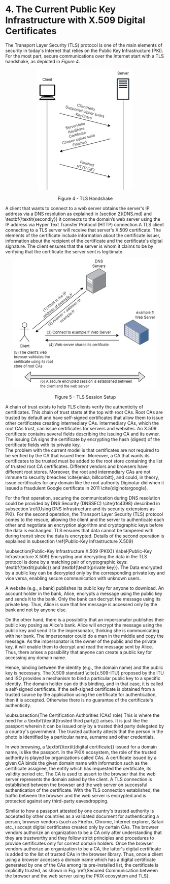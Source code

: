 # 4. The Current Public Key Infrastructure with X.509 Digital Certificates
The Transport Layer Security (TLS) protocol is one of the main elements of security in today's Internet that relies on the Public Key Infrastructure (PKI). For the most part, secure communications over the Internet start with a TLS handshake, as depicted in *Figure 4*.
<!--- ---------------------------------------------------------------------------------------------------------------- -->
<p align="center">
  <img src="/images/tls13-handshake.jpg" />
</p>
<p align = "center">
Figure 4 - TLS Handshake
</p>
<!--- ---------------------------------------------------------------------------------------------------------------- -->
A client that wants to connect to a web server obtains the server's IP address via a DNS resolution as explained in [section 2](DNS.md) and \textbf{\textit{secondly}} it connects to the domain’s web server using the IP address via Hyper Text Transfer Protocol (HTTP) connection.A TLS client connecting to a TLS server will receive that server's X.509 certificate. The elements of the certificate include information about the certificate issuer, information about the recipient of the certificate and the certificate's digital signature. The client ensures that the server is whom it claims to be by verifying that the certificate the server sent is legitimate. 

<!--- ---------------------------------------------------------------------------------------------------------------- -->

<p align="center">
  <img src="/images/tls-session-setup.jpg" />
</p>
<p align = "center">
Figure 5 - TLS Session Setup
</p>
<!--- ---------------------------------------------------------------------------------------------------------------- -->

A chain of trust exists to help TLS clients verify the authenticity of certificates. This chain of trust starts at the top with root CAs. Root CAs are trusted by default and have self-signed certificates that allow them to issue other certificates creating intermediary CAs. Intermediary CAs, which the root CAs trust, can issue certificates for servers and websites. An X.509 certificate contains several fields describing the issuing CA and its owner. The issuing CA signs the certificate by encrypting the hash (digest) of the certificate fields with its private key.  
The problem with the current model is that certificates are not required to be verified by the CA that issued them. Moreover, a CA that wants its certificates to be trusted must be added to the root store containing the list of trusted root CA certificates. Different vendors and browsers have different root stores. Moreover, the root and intermediary CAs are not immune to security breaches \cite{enisa, billcorbitt}, and could, in theory, issue certificates for any domain like the root authority Diginotar did when it issued a fraudulent Google certificate in 2011 \cite{diginotargoogle}. 


 

For the first operation, securing the communication during DNS resolution could be provided by DNS Security (DNSSEC) \cite{rfc4398} described in subsection \ref{Using DNS infrastructure and its security extensions as PKI}. For the second operation, the Transport Layer Security (TLS) protocol comes to the rescue, allowing the client and the server to authenticate each other and negotiate an encryption algorithm and cryptographic keys before the data is exchanged. TLS ensures that data cannot be tampered with during transit since the data is encrypted. Details of the second operation is explained in subsection \ref{Public-Key Infrastructure X.509} 

\subsection{Public-Key Infrastructure X.509 (PKIX)}
\label{Public-Key Infrastructure X.509}
Encrypting and decrypting the data in the TLS protocol is done by a matching pair of cryptographic keys: \textbf{\textit{public}} and \textbf{\textit{private key}}. The Data encrypted by a public key can be decrypted only by the corresponding private key and vice versa, enabling secure communication with unknown users. 

A website (e.g., a bank) publishes its public key for anyone to download. An account holder in the bank, Alice, encrypts a message using the public key and sends it to the bank. Only the bank can decrypt the message using its private key. Thus, Alice is sure that her message is accessed only by the bank and not by anyone else. 

On the other hand, there is a possibility that an impersonator publishes their public key posing as Alice's bank. Alice will encrypt the message using the public key and send it to the impersonator, thinking she is communicating with her bank. The impersonator could do a man in the middle and copy the message. As the impersonator is the owner of the public and the private key, it will enable them to decrypt and read the message sent by Alice. Thus, there arises a possibility that anyone can create a public key for accessing any domain name. 

Hence, binding between the identity (e.g., the domain name) and the public key is necessary. The X.509 standard \cite{x.509-ITU} proposed by the ITU and ISO provides a mechanism to bind a particular public key to a specific identity. The domain holder can do this binding, and in that case, it is called a self-signed certificate. If the self-signed certificate is obtained from a trusted source by the application using the certificate for authentication, then it is accepted. Otherwise there is no guarantee of the certificate's authenticity.

\subsubsection{The Certification Authorities (CAs) role}
This is where the need for a \textbf{\textit{trusted third party}} arises. It is just like the passport wherein it can be issued only by a trusted third party delegated by a country's government. The trusted authority attests that the person in the photo is identified by a particular name, surname and other credentials.

In web browsing, a \textbf{\textit{digital certificate}} issued for a domain name, is like the passport.  In the PKIX ecosystem, the role of the trusted authority is played by organizations called CAs. A certificate issued by a given CA binds the given domain name with information such as the certificate assignee, the entity which has requested the certificate, its validity period etc. The CA is used to assert to the browser that the web server represents the domain asked by the client. A TLS connection is established between the browser and the web server on successful authentication of the certificate. With the TLS connection established, the traffic between the browser and the web server is encrypted and is protected against any third-party eavesdropping.

Similar to how a passport attested by one country's trusted authority is accepted by other countries as a validated document for authenticating a person, browser vendors (such as Firefox, Chrome, Internet explorer, Safari etc.,) accept digital certificates created only by certain CAs. The browser vendors authorize an organization to be a CA only after understanding that they are trustworthy and they follow strict principles and procedures to provide certificates only for correct domain holders. Once the browser vendors authorize an organization to be a CA, the latter's digital certificate is added to the list of trusted CAs in the browser library. Thus, once a client using a browser accesses a domain name which has a digital certificate generated by one of the CAs among its pre-installed list, the certificate is implicitly trusted, as shown in Fig. \ref{Secured Communication between the browser and the web server using the PKIX ecosystem and TLS}. 
